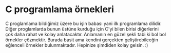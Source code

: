# C programlama örnekleri
C proglamlama bildiğimiz üzere bu işin babası yani ilk programlama dilidir. Diğer proglamlarda bunun üstüne kurduğu için C'yi bilen birisi diğerlerini çok daha rahat ve kolay anlatacaktır. Anlamanın en güzel şekli tabi ki bol bol örnekler çözmektir. Burada basit ama kendini gerçekten geliştirebilceğin eğlenceli örnekler bulunmaktadır. Hepinize şimdiden kolay gelsin. :)  
